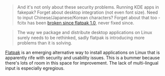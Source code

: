 > And it's not only about these security problems. Running KDE apps in fakepak? Forget about desktop integration (not even font size). Need to input Chinese/Japanese/Korean characters? Forget about that too - fcitx has been [broken since flatpak 1.0](https://github.com/flatpak/flatpak/issues/2031), never fixed since.

> The way we package and distribute desktop applications on Linux surely needs to be rethinked, sadly flatpak is introducing more problems than it is solving.

[Flatpak](https://flatpak.org/) is an emerging alternative way to install applications on Linux that is apparently rife with security and usability issues. This is a bummer because there's lots of room in this space for improvement. The lack of multi-lingual input is especially egregious.
